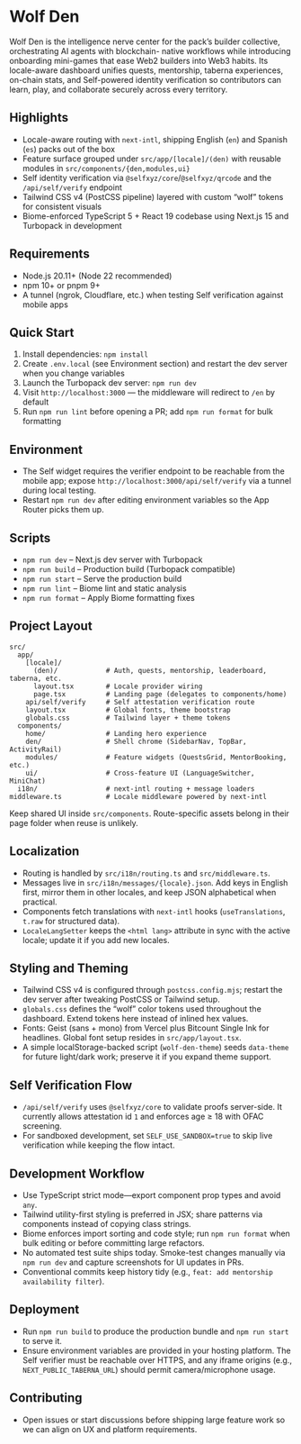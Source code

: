 # Wolf Den

 Wolf Den is the intelligence nerve center for the pack’s builder collective, orchestrating AI agents with blockchain-
  native workflows while introducing onboarding mini-games that ease Web2 builders into Web3 habits. Its locale-aware
  dashboard unifies quests, mentorship, taberna experiences, on-chain stats, and Self-powered identity verification so contributors can learn, play, and collaborate securely across every territory.

## Highlights
- Locale-aware routing with `next-intl`, shipping English (`en`) and Spanish (`es`) packs out of the box
- Feature surface grouped under `src/app/[locale]/(den)` with reusable modules in `src/components/{den,modules,ui}`
- Self identity verification via `@selfxyz/core`/`@selfxyz/qrcode` and the `/api/self/verify` endpoint
- Tailwind CSS v4 (PostCSS pipeline) layered with custom “wolf” tokens for consistent visuals
- Biome-enforced TypeScript 5 + React 19 codebase using Next.js 15 and Turbopack in development

## Requirements
- Node.js 20.11+ (Node 22 recommended)
- npm 10+ or pnpm 9+
- A tunnel (ngrok, Cloudflare, etc.) when testing Self verification against mobile apps

## Quick Start
1. Install dependencies: `npm install`
2. Create `.env.local` (see Environment section) and restart the dev server when you change variables
3. Launch the Turbopack dev server: `npm run dev`
4. Visit `http://localhost:3000` — the middleware will redirect to `/en` by default
5. Run `npm run lint` before opening a PR; add `npm run format` for bulk formatting

## Environment

- The Self widget requires the verifier endpoint to be reachable from the mobile app; expose `http://localhost:3000/api/self/verify` via a tunnel during local testing.
- Restart `npm run dev` after editing environment variables so the App Router picks them up.

## Scripts
- `npm run dev` – Next.js dev server with Turbopack
- `npm run build` – Production build (Turbopack compatible)
- `npm run start` – Serve the production build
- `npm run lint` – Biome lint and static analysis
- `npm run format` – Apply Biome formatting fixes

## Project Layout
```
src/
  app/
    [locale]/
      (den)/            # Auth, quests, mentorship, leaderboard, taberna, etc.
      layout.tsx        # Locale provider wiring
      page.tsx          # Landing page (delegates to components/home)
    api/self/verify     # Self attestation verification route
    layout.tsx          # Global fonts, theme bootstrap
    globals.css         # Tailwind layer + theme tokens
  components/
    home/               # Landing hero experience
    den/                # Shell chrome (SidebarNav, TopBar, ActivityRail)
    modules/            # Feature widgets (QuestsGrid, MentorBooking, etc.)
    ui/                 # Cross-feature UI (LanguageSwitcher, MiniChat)
  i18n/                 # next-intl routing + message loaders
middleware.ts           # Locale middleware powered by next-intl
```

Keep shared UI inside `src/components`. Route-specific assets belong in their page folder when reuse is unlikely.

## Localization
- Routing is handled by `src/i18n/routing.ts` and `src/middleware.ts`.
- Messages live in `src/i18n/messages/{locale}.json`. Add keys in English first, mirror them in other locales, and keep JSON alphabetical when practical.
- Components fetch translations with `next-intl` hooks (`useTranslations`, `t.raw` for structured data).
- `LocaleLangSetter` keeps the `<html lang>` attribute in sync with the active locale; update it if you add new locales.

## Styling and Theming
- Tailwind CSS v4 is configured through `postcss.config.mjs`; restart the dev server after tweaking PostCSS or Tailwind setup.
- `globals.css` defines the “wolf” color tokens used throughout the dashboard. Extend tokens here instead of inlined hex values.
- Fonts: Geist (sans + mono) from Vercel plus Bitcount Single Ink for headlines. Global font setup resides in `src/app/layout.tsx`.
- A simple localStorage-backed script (`wolf-den-theme`) seeds `data-theme` for future light/dark work; preserve it if you expand theme support.

## Self Verification Flow
- `/api/self/verify` uses `@selfxyz/core` to validate proofs server-side. It currently allows attestation id `1` and enforces age ≥ 18 with OFAC screening.
- For sandboxed development, set `SELF_USE_SANDBOX=true` to skip live verification while keeping the flow intact.

## Development Workflow
- Use TypeScript strict mode—export component prop types and avoid `any`.
- Tailwind utility-first styling is preferred in JSX; share patterns via components instead of copying class strings.
- Biome enforces import sorting and code style; run `npm run format` when bulk editing or before committing large refactors.
- No automated test suite ships today. Smoke-test changes manually via `npm run dev` and capture screenshots for UI updates in PRs.
- Conventional commits keep history tidy (e.g., `feat: add mentorship availability filter`).

## Deployment
- Run `npm run build` to produce the production bundle and `npm run start` to serve it.
- Ensure environment variables are provided in your hosting platform. The Self verifier must be reachable over HTTPS, and any iframe origins (e.g., `NEXT_PUBLIC_TABERNA_URL`) should permit camera/microphone usage.

## Contributing
- Open issues or start discussions before shipping large feature work so we can align on UX and platform requirements.
